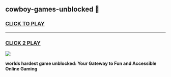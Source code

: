 
## cowboy-games-unblocked 👋
<h3>
<a href="https://premium.freeplayer.one?title=cowboy-games-unblocked&ref=14F">CLICK TO PLAY</a></h3>
<hr>

<h3>
<a href="https://premium.freeplayer.one?title=cowboy-games-unblocked&ref=14F">CLICK 2 PLAY</a>
  
</h3>

<a href="https://premium.freeplayer.one?title=cowboy-games-unblocked&ref=12F/"><img src="https://clearcache.store/games.png"></a>


**worlds hardest game unblocked: Your Gateway to Fun and Accessible Online Gaming**
